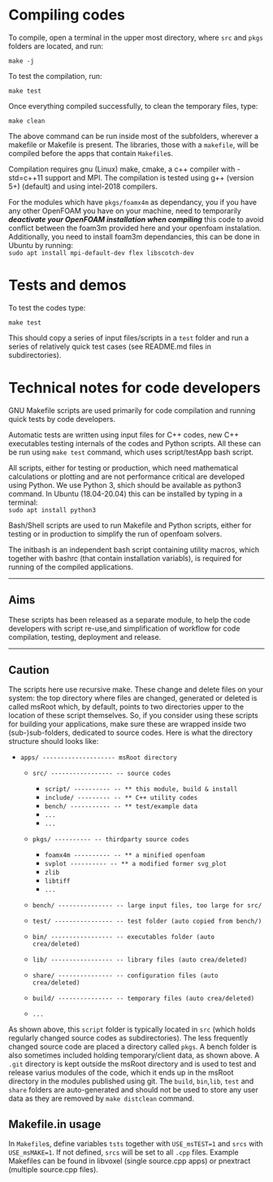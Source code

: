 # Compiling codes

To compile, open a terminal in the upper most directory, where `src` and `pkgs`
 folders are located, and run:    

 `make -j`

To test the compilation, run:    

 `make test`

Once everything compiled successfully, to clean the temporary files, type:

 `make clean`

The above command can be run inside most of the subfolders, wherever a 
makefile or Makefile is present.  The libraries, those with a `makefile`,
will be compiled before the apps that contain `Makefile`s.

Compilation requires gnu (Linux) make, cmake, a c++ compiler with -std=c++11
support and MPI. The compilation is tested using g++ (version 5+) (default)
and using intel-2018 compilers.

For the modules which have `pkgs/foamx4m` as dependancy, you if you have
any other OpenFOAM you have on your machine, need to temporarily ***deactivate 
your OpenFOAM installation when compiling*** this code to avoid conflict between
the foam3m provided here and your openfoam instalation.
Additionally, you need to install foam3m dependancies, this can be done in Ubuntu
by running:       
`sudo apt install mpi-default-dev flex libscotch-dev`

# Tests and demos
To test the codes type:

 `make test`

This should copy a series of input files/scripts in a `test` folder and 
run a series of relatively quick test cases (see README.md files in 
subdirectories).  


# Technical notes for code developers

GNU Makefile scripts are used primarily for code compilation and 
running quick tests by code developers.

Automatic tests are written using input files for C++ codes, new C++ 
executables testing internals of the codes and Python scripts. All 
these can be run using `make test` command, which uses 
script/testApp bash script.

All scripts, either for testing or production, which need mathematical 
calculations or plotting and are not performance critical are developed 
using Python. We use Python 3, shich should be available as python3 command.
In Ubuntu (18.04-20.04) this can be installed by typing in a terminal:    
 `sudo apt install python3`


Bash/Shell scripts are used to run Makefile and Python scripts, 
either for testing or in production to simplify the run of openfoam 
solvers.  


The initbash is an independent bash script containing utility macros, 
which together with bashrc (that contain installation variabls), is 
required for running of the compiled applications.

---------

## Aims

These scripts has been released as a separate module, to help 
the code developers with script re-use,and simplification of 
workflow for code compilation, testing, deployment and release. 


---------

##  Caution

The scripts here use recursive make. These change and delete files on
your system: the top directory where files are changed, generated or 
deleted is called msRoot which, by default, points to two directories 
upper to the location of these script themselves.  So, if you consider
using these scripts for building your applications, make sure these are 
wrapped inside two (sub-)sub-folders, dedicated to source codes.  Here is 
what the directory structure should looks like:


- `apps/ -------------------- msRoot directory`

    - `src/ ----------------- -- source codes`
        * `script/ ---------- -- ** this module, build & install`
        * `include/ --------- -- ** C++ utility codes`
        * `bench/ ----------- -- ** test/example data`
        * `...`
        * `...`
        
    - `pkgs/ ---------- -- thirdparty source codes`
        * `foamx4m ---------- -- ** a minified openfoam `
        * `svplot ---------- -- ** a modified former svg_plot`
        * `zlib`
        * `libtiff`
        * `...`

    - `bench/ --------------- -- large input files, too large for src/`
    - `test/ ---------------- -- test folder (auto copied from bench/)`
    - `bin/ ----------------- -- executables folder (auto crea/deleted)`
    - `lib/ ----------------- -- library files (auto crea/deleted)`
    - `share/ --------------- -- configuration files (auto crea/deleted)`
    - `build/ --------------- -- temporary files (auto crea/deleted)`
    - `...`


As shown above, this `script` folder is typically located in `src` 
(which holds regularly changed source codes as subdirectories). The 
less frequently changed source code are placed a directory called 
`pkgs`.  A bench folder is also sometimes included holding 
temporary/client data, as shown above.  A `.git` directory is kept 
outside the msRoot directory and is used to test and release varius 
modules of the code, which it ends up in the msRoot directory in the 
modules published using git.  The `build`, `bin`,`lib`, `test` and 
`share` folders are auto-generated and should not be used to store 
any user data as they are removed by `make distclean` command.



## Makefile.in usage

 In `Makefile`s, define variables `tsts` together with `USE_msTEST=1` 
 and `srcs` with `USE_msMAKE=1`.  If not defined, `srcs` will be set 
 to all `.cpp` files.  Example Makefiles can be found in libvoxel 
 (single source.cpp apps) or pnextract (multiple source.cpp files).



